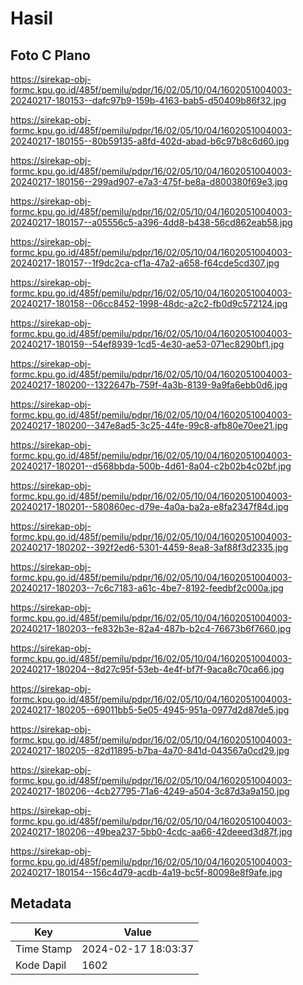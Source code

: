 # Hasil

## Foto C Plano

https://sirekap-obj-formc.kpu.go.id/485f/pemilu/pdpr/16/02/05/10/04/1602051004003-20240217-180153--dafc97b9-159b-4163-bab5-d50409b86f32.jpg

https://sirekap-obj-formc.kpu.go.id/485f/pemilu/pdpr/16/02/05/10/04/1602051004003-20240217-180155--80b59135-a8fd-402d-abad-b6c97b8c6d60.jpg

https://sirekap-obj-formc.kpu.go.id/485f/pemilu/pdpr/16/02/05/10/04/1602051004003-20240217-180156--299ad907-e7a3-475f-be8a-d800380f69e3.jpg

https://sirekap-obj-formc.kpu.go.id/485f/pemilu/pdpr/16/02/05/10/04/1602051004003-20240217-180157--a05556c5-a396-4dd8-b438-56cd862eab58.jpg

https://sirekap-obj-formc.kpu.go.id/485f/pemilu/pdpr/16/02/05/10/04/1602051004003-20240217-180157--1f9dc2ca-cf1a-47a2-a658-f64cde5cd307.jpg

https://sirekap-obj-formc.kpu.go.id/485f/pemilu/pdpr/16/02/05/10/04/1602051004003-20240217-180158--06cc8452-1998-48dc-a2c2-fb0d9c572124.jpg

https://sirekap-obj-formc.kpu.go.id/485f/pemilu/pdpr/16/02/05/10/04/1602051004003-20240217-180159--54ef8939-1cd5-4e30-ae53-071ec8290bf1.jpg

https://sirekap-obj-formc.kpu.go.id/485f/pemilu/pdpr/16/02/05/10/04/1602051004003-20240217-180200--1322647b-759f-4a3b-8139-9a9fa6ebb0d6.jpg

https://sirekap-obj-formc.kpu.go.id/485f/pemilu/pdpr/16/02/05/10/04/1602051004003-20240217-180200--347e8ad5-3c25-44fe-99c8-afb80e70ee21.jpg

https://sirekap-obj-formc.kpu.go.id/485f/pemilu/pdpr/16/02/05/10/04/1602051004003-20240217-180201--d568bbda-500b-4d61-8a04-c2b02b4c02bf.jpg

https://sirekap-obj-formc.kpu.go.id/485f/pemilu/pdpr/16/02/05/10/04/1602051004003-20240217-180201--580860ec-d79e-4a0a-ba2a-e8fa2347f84d.jpg

https://sirekap-obj-formc.kpu.go.id/485f/pemilu/pdpr/16/02/05/10/04/1602051004003-20240217-180202--392f2ed6-5301-4459-8ea8-3af88f3d2335.jpg

https://sirekap-obj-formc.kpu.go.id/485f/pemilu/pdpr/16/02/05/10/04/1602051004003-20240217-180203--7c6c7183-a61c-4be7-8192-feedbf2c000a.jpg

https://sirekap-obj-formc.kpu.go.id/485f/pemilu/pdpr/16/02/05/10/04/1602051004003-20240217-180203--fe832b3e-82a4-487b-b2c4-76673b6f7660.jpg

https://sirekap-obj-formc.kpu.go.id/485f/pemilu/pdpr/16/02/05/10/04/1602051004003-20240217-180204--8d27c95f-53eb-4e4f-bf7f-9aca8c70ca66.jpg

https://sirekap-obj-formc.kpu.go.id/485f/pemilu/pdpr/16/02/05/10/04/1602051004003-20240217-180205--69011bb5-5e05-4945-951a-0977d2d87de5.jpg

https://sirekap-obj-formc.kpu.go.id/485f/pemilu/pdpr/16/02/05/10/04/1602051004003-20240217-180205--82d11895-b7ba-4a70-841d-043567a0cd29.jpg

https://sirekap-obj-formc.kpu.go.id/485f/pemilu/pdpr/16/02/05/10/04/1602051004003-20240217-180206--4cb27795-71a6-4249-a504-3c87d3a9a150.jpg

https://sirekap-obj-formc.kpu.go.id/485f/pemilu/pdpr/16/02/05/10/04/1602051004003-20240217-180206--49bea237-5bb0-4cdc-aa66-42deeed3d87f.jpg

https://sirekap-obj-formc.kpu.go.id/485f/pemilu/pdpr/16/02/05/10/04/1602051004003-20240217-180154--156c4d79-acdb-4a19-bc5f-80098e8f9afe.jpg


## Metadata

| Key        | Value               |
| ---------- | ------------------- |
| Time Stamp | 2024-02-17 18:03:37 |
| Kode Dapil | 1602                |



